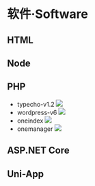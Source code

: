 ---
---

# 软件·Software

## HTML

## Node

## PHP

- typecho-v1.2 ![](https://img.shields.io/badge/blog-default)
- wordpress-v6 ![](https://img.shields.io/badge/blog-default)
- oneindex ![](https://img.shields.io/badge/storage-default)
- onemanager ![](https://img.shields.io/badge/storage-default)

## ASP.NET Core

## Uni-App
